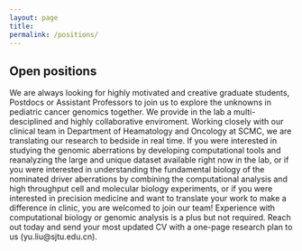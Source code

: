 ```yaml
---
layout: page
title: 
permalink: /positions/
---
```


<h2>Open positions</h2>
We are always looking for highly motivated and creative graduate students, Postdocs or Assistant Professors to join us to explore the unknowns in pediatric cancer genomics together. We provide in the lab a multi-desciplined and highly collaborative enviroment. Working closely with our clinical team in Department of Heamatology and Oncology at SCMC, we are translating our research to bedside in real time. If you were interested in studying the genomic aberrations by developing computational tools and reanalyzing the large and unique dataset available right now in the lab, or if you were interested in understanding the fundamental biology of the nominated driver aberrations by combining the computational analysis and high throughput cell and molecular biology experiments, or if you were interested in precision medicine and want to translate your work to make a difference in clinic, you are welcomed to join our team! Experience with computational biology or genomic analysis is a plus but not required. Reach out today and send your most updated CV with a one-page research plan to us (yu.liu@sjtu.edu.cn).  

